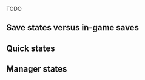 TODO

Save states versus in-game saves
--------------------------------

Quick states
------------

Manager states
--------------

